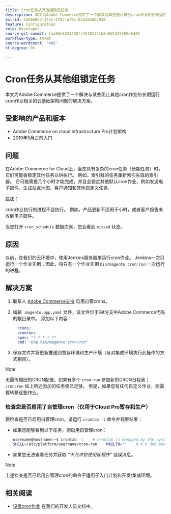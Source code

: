 ```yaml
---
title: Cron任务从其他组锁定任务
description: 本文为Adobe Commerce提供了一个解决与某些阻止其他cron作业的长期运行cron作业相关的云基础架构问题的解决方案。
exl-id: b5b9e8b3-373c-4f93-af9c-85da84dbc928
feature: Configuration
role: Developer
source-git-commit: faa80e8233438fc15781341b3a9d5325269d6d20
workflow-type: tm+mt
source-wordcount: '405'
ht-degree: 0%

---
```


# Cron任务从其他组锁定任务

本文为Adobe Commerce提供了一个解决与某些阻止其他cron作业的长期运行cron作业相关的云基础架构问题的解决方案。

## 受影响的产品和版本

* Adobe Commerce on cloud infrastructure Pro计划架构
* 2019年5月之前入门

## 问题

在Adobe Commerce for Cloud上，当您具有复杂的cron任务（长期任务）时，它们可能会锁定其他任务以供执行。 例如，索引器的任务重新索引失效的索引器。 它可能需要几个小时才能完成，并且会锁定其他默认cron作业，例如发送电子邮件、生成站点地图、客户通知和其他自定义任务。

<u>症状</u>：

cron作业执行的进程不会执行。 例如，产品更新不适用于小时，或者客户报告未收到电子邮件。

当您打开 `cron_schedule` 数据库表，您会看到 `missed` 状态。

## 原因

以前，在我们的云环境中，使用Jenkins服务器来运行cron作业。 Jenkins一次只运行一个作业实例；因此，将只有一个作业实例 `bin/magento cron:run` 一次运行的进程。

## 解决方案

1. 联系人 [Adobe Commerce支持](/help/help-center-guide/help-center/magento-help-center-user-guide.md#submit-ticket) 启用自管crons。
1. 编辑 `.magento.app.yaml` 文件，该文件位于Git分支中Adobe Commerce代码的根目录中。 添加以下内容：

   ```yaml
     crons:
     cronrun:
     spec: "* * * * *"
     cmd: "php bin/magento cron:run"
   ```

1. 保存文件并将更新推送到暂存环境和生产环境（与对集成环境执行此操作的方式相同）。

>[!NOTE]
>
>无需传输旧的CRON配置，如果有多个 `cron:run` 参加新的CRON日程表； `cron:run` 如上所述添加的任务便已足够。 但是，如果您有任何自定义作业，则需要转移这些作业。

### 检查您是否启用了自管理cron（仅用于Cloud Pro暂存和生产）

要检查是否已启用自管理cron，请运行 `crontab -l` 命令并观察结果：

* 如果您能够看到以下任务，则启用自管理cron：

  ```bash
  username@hostname:~$ crontab -l    # Crontab is managed by the system, attempts to edit it directly will fail.
  SHELL=/etc/platform/username/cron-run    MAILTO=""    # m h dom mon dow job_name    * * * * * cronrun
  ```

* 如果您无法查看任务并获取 *“不允许您使用此程序”* 错误消息。

>[!NOTE]
>
>上述检查是否已启用自管理cron的命令不适用于入门计划和开发/集成环境。

## 相关阅读

* [设置cron作业](https://experienceleague.adobe.com/en/docs/commerce-operations/configuration-guide/cli/configure-cron-jobs) 在我们的开发人员文档中。
